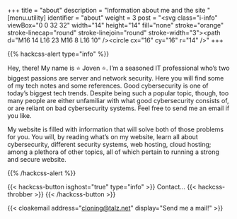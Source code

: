 +++
title = "about"
description = "Information about me and the site "
[menu.utility]
  identifier = "about"
  weight = 3
  post = "<svg class=\"i-info\" viewBox=\"0 0 32 32\" width=\"14\" height=\"14\" fill=\"none\" stroke=\"orange\" stroke-linecap=\"round\" stroke-linejoin=\"round\" stroke-width=\"3\"><path d=\"M16 14 L16 23 M16 8 L16 10\" /><circle cx=\"16\" cy=\"16\" r=\"14\" /></svg>"
+++



{{% hackcss-alert type="info" %}}



Hey, there! My name is ⭐️ Joven ⭐️. I’m a seasoned IT professional who’s two biggest passions are server and network security. Here you will find some of my tech notes and some references. Good cybersecurity is one of today’s biggest tech trends. Despite being such a popular topic, though, too many people are either unfamiliar with what good cybersecurity consists of, or are reliant on bad cybersecurity systems. Feel free to send me an email if you like.

My website is filled with information that will solve both of those problems for you. You will, by reading what’s on my website, learn all about cybersecurity, different security systems, web hosting, cloud hosting; among a plethora of other topics, all of which pertain to running a strong and secure website.




{{% /hackcss-alert %}}

{{< hackcss-button isghost="true" type="info" >}}
  Contact&hellip; {{< hackcss-throbber >}}
{{< /hackcss-button >}}


 {{< cloakemail address="cloning@talz.net" display="Send me a mail!" >}}



